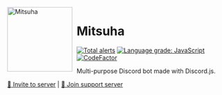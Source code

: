 
<img width="150" height="150" align="left" style="float: left; margin: 0 10px 0 0;" alt="Mitsuha" src="https://cdn.discordapp.com/avatars/749640517549293729/7e7e4114a2a23227d297d858cd6a5b47.png?size=2048" />

<h1 id="mitsuha">Mitsuha</h1>
<p><a href="https://lgtm.com/projects/g/theRealAyan/mitsuha-project/alerts/"><img src="https://img.shields.io/lgtm/alerts/g/theRealAyan/mitsuha-project.svg?logo=lgtm&amp;logoWidth=18" alt="Total alerts"></a>
<a href="https://lgtm.com/projects/g/theRealAyan/mitsuha-project/context:javascript"><img src="https://img.shields.io/lgtm/grade/javascript/g/theRealAyan/mitsuha-project.svg?logo=lgtm&amp;logoWidth=18" alt="Language grade: JavaScript"></a>
<a href="https://www.codefactor.io/repository/github/therealayan/mitsuha-project"><img src="https://www.codefactor.io/repository/github/therealayan/mitsuha-project/badge" alt="CodeFactor"></a></p>
<p>Multi-purpose Discord bot made with Discord.js.</p>
<p><a href="https://discord.com/oauth2/authorize?client_id=749640517549293729&amp;permissions=205323366&amp;scope=bot">🔗 Invite to server</a> |
<a href="https://discord.gg/6Pwak89TTg">🔗 Join support server</a></p>
